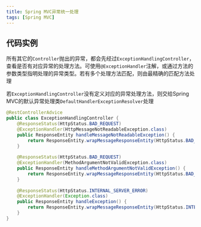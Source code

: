 ```yaml
---
title: Spring MVC异常统一处理
tags: [Spring MVC]
---
```


## 代码实例

所有其它的`Controller`抛出的异常，都会先经过`ExceptionHandlingController`，查看是否有对应异常的处理方法。可使用`@ExceptionHandler`注解，或通过方法的参数类型指明处理的异常类型。若有多个处理方法匹配，则由最精确的匹配方法处理

若`ExceptionHandlingController`没有定义对应的异常处理方法，则交给Spring MVC的默认异常处理类`DefaultHandlerExceptionResolver`处理

```java
@RestControllerAdvice  
public class ExceptionHandlingController {  
    @ResponseStatus(HttpStatus.BAD_REQUEST)  
    @ExceptionHandler(HttpMessageNotReadableException.class)  
    public ResponseEntity handleMessageNotReadableException() {  
        return ResponseEntity.wrapMessageResponseEntity(HttpStatus.BAD_REQUEST.getReasonPhrase());  
    }  
  
    @ResponseStatus(HttpStatus.BAD_REQUEST)  
    @ExceptionHandler(MethodArgumentNotValidException.class)  
    public ResponseEntity handleMethodArgumentNotValidException() {  
        return ResponseEntity.wrapMessageResponseEntity(HttpStatus.BAD_REQUEST.getReasonPhrase());  
    }  
  
    @ResponseStatus(HttpStatus.INTERNAL_SERVER_ERROR)  
    @ExceptionHandler(Exception.class)  
    public ResponseEntity handleException() {  
        return ResponseEntity.wrapMessageResponseEntity(HttpStatus.INTERNAL_SERVER_ERROR.getReasonPhrase());  
    }  
}
```